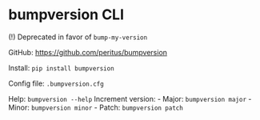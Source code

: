 # bumpversion CLI

(!) Deprecated in favor of `bump-my-version`

GitHub: https://github.com/peritus/bumpversion

Install: `pip install bumpversion`

Config file: `.bumpversion.cfg`

Help: `bumpversion --help`
Increment version:
	- Major: `bumpversion major`
	- Minor: `bumpversion minor`
	- Patch: `bumpversion patch`
